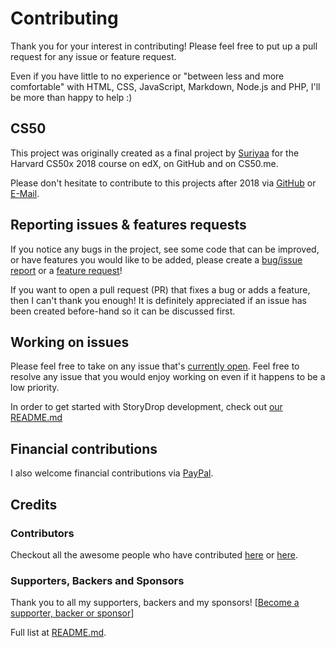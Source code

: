 # Contributing

Thank you for your interest in contributing! Please feel free to put up a pull request for any issue or feature request.

Even if you have little to no experience or "between less and more comfortable" with HTML, CSS, JavaScript, Markdown, Node.js and PHP, I'll be more than happy to help :)

## CS50

This project was originally created as a final project by [Suriyaa](https://about.suriyaa.tk/) for the Harvard CS50x 2018 course on edX, on GitHub and on CS50.me.

Please don't hesitate to contribute to this projects after 2018 via [GitHub](https://github.com/SuriyaaKudoIsc/storydrop/pulls) or [E-Mail](mailto:suriyaa.sundararuban@tum.de).

## Reporting issues & features requests

If you notice any bugs in the project, see some code that can be improved, or have features you would like to be added, please create a [bug/issue report](https://github.com/SuriyaaKudoIsc/storydrop/issues/new?template=BUG_REPORT.md) or a [feature request](https://github.com/SuriyaaKudoIsc/storydrop/issues/new?template=FEATURE_REQUEST.md)!

If you want to open a pull request (PR) that fixes a bug or adds a feature, then I can't thank you enough! It is definitely appreciated if an issue has been created before-hand so it can be discussed first.

## Working on issues

Please feel free to take on any issue that's [currently open](https://github.com/SuriyaaKudoIsc/storydrop/issues?utf8=%E2%9C%93&q=is%3Aissue+is%3Aopen). Feel free to resolve any issue that you would enjoy working on even if it happens to be a low priority.

In order to get started with StoryDrop development, check out [our README.md](https://github.com/SuriyaaKudoIsc/storydrop/blob/master/README.md)

## Financial contributions

I also welcome financial contributions via [PayPal](https://www.paypal.me/suriyaasundararuban).

## Credits

### Contributors

Checkout all the awesome people who have contributed [here](./CONTRIBUTORS.md) or [here](https://github.com/SuriyaaKudoIsc/storydrop/graphs/contributors).

### Supporters, Backers and Sponsors

Thank you to all my supporters, backers and my sponsors! [[Become a supporter, backer or sponsor](https://www.paypal.me/suriyaasundararuban)]

Full list at [README.md](https://github.com/SuriyaaKudoIsc/storydrop/blob/master/README.md).
